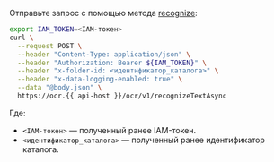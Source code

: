 Отправьте запрос с помощью метода [recognize](../../vision/ocr/api-ref/TextRecognitionAsync/recognize.md):

```bash
export IAM_TOKEN=<IAM-токен>
curl \
  --request POST \
  --header "Content-Type: application/json" \
  --header "Authorization: Bearer ${IAM_TOKEN}" \
  --header "x-folder-id: <идентификатор_каталога>" \
  --header "x-data-logging-enabled: true" \
  --data "@body.json" \
  https://ocr.{{ api-host }}/ocr/v1/recognizeTextAsync
```

Где:
* `<IAM-токен>` — полученный ранее IAM-токен.
* `<идентификатор_каталога>` — полученный ранее идентификатор каталога.
